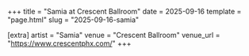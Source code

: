 +++
title = "Samia at Crescent Ballroom"
date = 2025-09-16
template = "page.html"
slug = "2025-09-16-samia"

[extra]
artist = "Samia"
venue = "Crescent Ballroom"
venue_url = "https://www.crescentphx.com/"
+++

